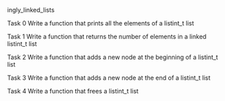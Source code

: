 ingly_linked_lists

Task 0 Write a function that prints all the elements of a listint_t list

Task 1 Write a function that returns the number of elements in a linked listint_t list

Task 2 Write a function that adds a new node at the beginning of a listint_t list

Task 3 Write a function that adds a new node at the end of a listint_t list

Task 4 Write a function that frees a listint_t list

